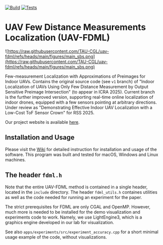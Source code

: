 [![Build](https://github.com/TAU-CGL/se3-localization/actions/workflows/build.yml/badge.svg)](https://github.com/TAU-CGL/se3-localization/actions/workflows/build.yml)
[![Tests](https://github.com/TAU-CGL/se3-localization/actions/workflows/tests.yml/badge.svg)](https://github.com/TAU-CGL/se3-localization/actions/workflows/tests.yml)

# UAV Few Distance Measurements Localization (UAV-FDML)

![https://raw.githubusercontent.com/TAU-CGL/uav-fdml/refs/heads/main/figures/main_sbs.png](https://raw.githubusercontent.com/TAU-CGL/uav-fdml/refs/heads/main/figures/main_sbs.png)

Few-measurement Localization with Approximations of Preimages for Indoor UAVs. Contains the original source code (see `v1` branch) of "Indoor Localization of UAVs Using Only Few Distance Measurement by Output Sensitive Preimage Intersection" (to appear in ICRA 2025).
Current branch is the further improved version, supporting real-time online localization of indoor drones, equipped with a few sensors pointing at arbitrary directions. Under review as "Demonstrating Effective Indoor UAV Localization with a Low-Cost ToF Sensor Crown" for RSS 2025.

Our project website is available [here](https://www.cgl.cs.tau.ac.il/projects/demonstrating-effective-indoor-uav-localization-with-a-low-cost-tof-sensor-crown/).

## Installation and Usage

Please visit the [Wiki](https://github.com/TAU-CGL/uav-fdml/wiki) for detailed instruction for installation and usage of the software. This program was built and tested for macOS, Windows and Linux machines.

## The header `fdml.h`

Note that the entire UAV-FDML method is contained in a single header, located in the `include` directory.
The header `fdml_utils.h` containes utilities as well as the code needed for running an experiment for the paper.

The strict prerequisites for FDML are only CGAL and OpenMP. However, much more is needed to be installed for the demo visualization and experiments code to work. 
Namely, we use LightEngine3, which is a graphics engine developed in our lab for visualization.

See also `apps/experiments/src/experiment_accuracy.cpp` for a short minimal usage example of the code, without visualizations.


